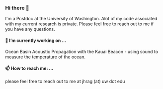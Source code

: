 ### Hi there 👋

I'm a Postdoc at the University of Washington. Alot of my code associated with my current research is private. Please feel free to reach out to me if you have any questions.


#### 🔭 I’m currently working on ...
Ocean Basin Acoustic Propagation with the Kauai Beacon - using sound to measure the temperature of the ocean.

#### 📫 How to reach me: ...
please feel free to reach out to me at jhrag (at) uw dot edu


<!--
**John-Ragland/John-Ragland** is a ✨ _special_ ✨ repository because its `README.md` (this file) appears on your GitHub profile.

Here are some ideas to get you started:

- 🔭 I’m currently working on ...
- 🌱 I’m currently learning ...
- 👯 I’m looking to collaborate on ...
- 🤔 I’m looking for help with ...
- 💬 Ask me about ...
- 📫 How to reach me: ...
- 😄 Pronouns: ...
- ⚡ Fun fact: ...
-->
